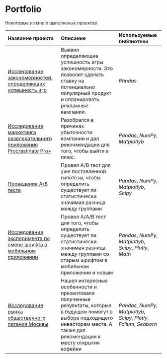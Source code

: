 # Portfolio



Некоторые из мною выполненых проектов 

| Название проекта | Описание | Используемые библиотеки | 
| :---------------------- | :---------------------- | :---------------------- |
| [Исследование закономерностей, определяющих успешность игр](https://github.com/kazakovsergey/Portfolio/tree/main/Studying%20the%20patterns%20that%20determine%20the%20success%20of%20games) | Выявил определяющие успешность игры закономерности. Это позволит сделать ставку на потенциально популярный продукт и спланировать рекламные кампании.| *Pandas* |
| [Исследование маркетинга развлекательного приложения Procrastinate Pro+](https://github.com/kazakovsergey/Portfolio/tree/main/Entertainment%20App%20Marketing%20Research) | Разобрался в причинах убыточности компании и дал реконмендации для того, чтобы выйти в плюс.| *Pandas*, *NumPy*, *Matplotlyb* |
| [Проведение А/В теста](https://github.com/kazakovsergey/Portfolio/tree/main/conducting%20A%20B%20test) | Провел А/В тест для уже поставленной гипотезы, чтобы определить существует ли статистически значимая разница между группами| *Pandas*, *NumPy*, *Matplotlyb*, *Scipy* |
| [Исследование эксперимента по смене шрифта в мобильном приложении](https://github.com/kazakovsergey/Portfolio/tree/main/A%20study%20of%20an%20experiment%20on%20changing%20the%20font%20in%20a%20mobile%20application) | Провел А/A/В тест для того, чтобы определить существует ли статистически значимая разница между группами со старым шрифтом в мобильном приложении и новым| *Pandas*, *NumPy*, *Matplotlyb*, *Scipy*, *Plotly*, *Math* |
| [Исследование рынка общественного питания Москвы](https://github.com/kazakovsergey/Portfolio/tree/main/Moscow%20Public%20catering%20market%20research) | Нашел интересные особенности и презентовали полученные результаты, которые в будущем помогут в выборе подходящего инвесторам места. А также дал рекомендации к месту открытия кофейни| *Pandas*, *NumPy*, *Matplotlyb*, *Scipy*, *Plotly*, *Folium*, *Seaborn* |
